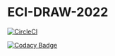 # ECI-DRAW-2022

[![CircleCI](https://dl.circleci.com/status-badge/img/gh/ECI-DRAW/ECI-DRAW-2022/tree/master.svg?style=svg&circle-token=f2931e1c9f3e264e3c2eb04f5e00f07f49a09874)](https://dl.circleci.com/status-badge/redirect/gh/ECI-DRAW/ECI-DRAW-2022/tree/master)

[![Codacy Badge](https://app.codacy.com/project/badge/Grade/fcf2d68e77c34eac9dd8f9ec32a6aee7)](https://www.codacy.com?utm_source=github.com&amp;utm_medium=referral&amp;utm_content=ECI-DRAW/ECI-DRAW-2022&amp;utm_campaign=Badge_Grade)
